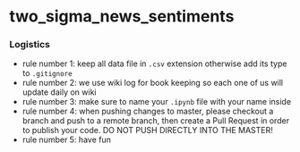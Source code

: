 # two_sigma_news_sentiments


### Logistics

+ rule number 1: keep all data file in `.csv` extension otherwise add its type to `.gitignore`
+ rule number 2: we use wiki log for book keeping so each one of us will update daily on wiki
+ rule number 3: make sure to name your `.ipynb` file with your name inside
+ rule number 4: when pushing changes to master, please checkout a branch and push to a remote branch, then create a Pull Request in order to publish your code. DO NOT PUSH DIRECTLY INTO THE MASTER!
+ rule number 5: have fun
